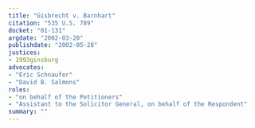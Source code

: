 ```yaml
---
title: "Gisbrecht v. Barnhart"
citation: "535 U.S. 789"
docket: "01-131"
argdate: "2002-03-20"
publishdate: "2002-05-28"
justices:
- 1993ginsburg
advocates:
- "Eric Schnaufer"
- "David B. Salmons"
roles:
- "on behalf of the Petitioners"
- "Assistant to the Solicitor General, on behalf of the Respondent"
summary: ""
---
```


